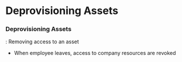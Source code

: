 # Deprovisioning Assets


### Deprovisioning Assets
 : Removing access to an asset
 * When employee leaves, access to company resources are revoked
